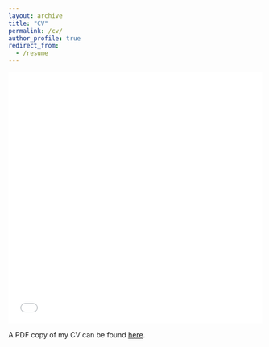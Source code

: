 ```yaml
---
layout: archive
title: "CV"
permalink: /cv/
author_profile: true
redirect_from:
  - /resume
---
```


<iframe src="/files/cv/ShortCV.pdf" width="100%" height="500" frameborder="no" border="0" marginwidth="0" marginheight="0"></iframe>

A PDF copy of my CV can be found [here](/files/cv/CV.pdf).
